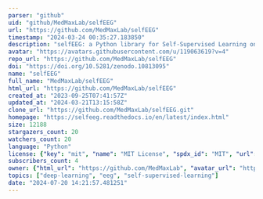 ```yaml
---
parser: "github"
uid: "github/MedMaxLab/selfEEG"
url: "https://github.com/MedMaxLab/selfEEG"
timestamp: "2024-03-24 00:35:27.183850"
description: "selfEEG: a Python library for Self-Supervised Learning on Electroencephalography (EEG) data"
avatar: "https://avatars.githubusercontent.com/u/119063619?v=4"
repo_url: "https://github.com/MedMaxLab/selfEEG"
doi: "https://doi.org/10.5281/zenodo.10813095"
name: "selfEEG"
full_name: "MedMaxLab/selfEEG"
html_url: "https://github.com/MedMaxLab/selfEEG"
created_at: "2023-09-25T07:41:57Z"
updated_at: "2024-03-21T13:15:58Z"
clone_url: "https://github.com/MedMaxLab/selfEEG.git"
homepage: "https://selfeeg.readthedocs.io/en/latest/index.html"
size: 12188
stargazers_count: 20
watchers_count: 20
language: "Python"
license: {"key": "mit", "name": "MIT License", "spdx_id": "MIT", "url": "https://api.github.com/licenses/mit", "node_id": "MDc6TGljZW5zZTEz"}
subscribers_count: 4
owner: {"html_url": "https://github.com/MedMaxLab", "avatar_url": "https://avatars.githubusercontent.com/u/119063619?v=4", "login": "MedMaxLab", "type": "Organization"}
topics: ["deep-learning", "eeg", "self-supervised-learning"]
date: "2024-07-20 14:21:57.481251"
---
```

